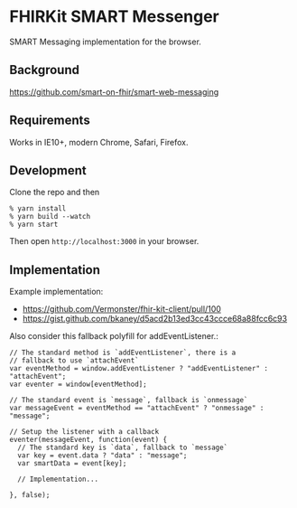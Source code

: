 # FHIRKit SMART Messenger

SMART Messaging implementation for the browser.

## Background

https://github.com/smart-on-fhir/smart-web-messaging

## Requirements

Works in IE10+, modern Chrome, Safari, Firefox.

## Development

Clone the repo and then

```
% yarn install
% yarn build --watch
% yarn start
```

Then open `http://localhost:3000` in your browser.

## Implementation

Example implementation:

* https://github.com/Vermonster/fhir-kit-client/pull/100
* https://gist.github.com/bkaney/d5acd2b13ed3cc43ccce68a88fcc6c93


Also consider this fallback polyfill for addEventListener.:

```
// The standard method is `addEventListener`, there is a
// fallback to use `attachEvent`
var eventMethod = window.addEventListener ? "addEventListener" : "attachEvent";
var eventer = window[eventMethod];

// The standard event is `message`, fallback is `onmessage`
var messageEvent = eventMethod == "attachEvent" ? "onmessage" : "message";

// Setup the listener with a callback
eventer(messageEvent, function(event) {
  // The standard key is `data`, fallback to `message`
  var key = event.data ? "data" : "message";
  var smartData = event[key];

  // Implementation...

}, false);
```

